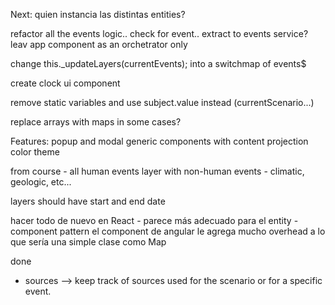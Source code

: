 Next:
quien instancia las distintas entities?

refactor all the events logic.. check for event.. 
extract to events service? leav app component as an orchetrator only

change this._updateLayers(currentEvents); into a switchmap of events$

create clock ui component

remove static variables and use subject.value instead (currentScenario...)

replace arrays with maps in some cases?


Features:
popup and modal generic components with content projection
color theme

from course - all human events
layer with non-human events - climatic, geologic, etc...

layers should have start and end date



hacer todo de nuevo en React - parece más adecuado para el entity - component pattern
el component de angular le agrega mucho overhead a lo que sería una simple clase como Map



done
- sources --> keep track of sources used for the scenario or for a specific event.